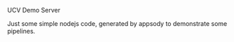 UCV Demo Server

Just some simple nodejs code, generated by appsody to demonstrate some pipelines.




